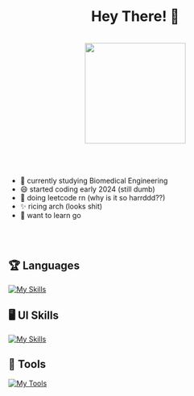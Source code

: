 # <h1 align = center>Hey There! 👋 </h1>
<br>


<div align = center>
  
  <a href="https://github.com/anuraghazra/convoychat">
    <img height=200 align="center" src="https://github-readme-stats.vercel.app/api/top-langs?username=JuleeC&layout=compact&langs_count=8&card_width=300&theme=radical" />
  </a>
</div>
<br>
<br>
<br>


- 👀 currently studying Biomedical Engineering
- 😄 started coding early 2024 (still dumb)
- 🦀 doing leetcode rn (why is it so harrddd??)
- ✨ ricing arch (looks shit)
- 🤑 want to learn go 
  

<br></br>


## 🏆 Languages


[![My Skills](https://skillicons.dev/icons?i=cs,c,py,java,dart)](https://skillicons.dev)

## 🖥️ UI Skills

[![My Skills](https://skillicons.dev/icons?i=html,css,md,flutter)](https://skillicons.dev)





## 🧰 Tools

[![My Tools](https://skillicons.dev/icons?i=obsidian,vscode,git,bash,arch,neovim)](https://skillicons.dev)



  

